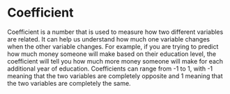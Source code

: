 # Coefficient

Coefficient is a number that is used to measure how two different variables are related. It can help us understand how much one variable changes when the other variable changes. For example, if you are trying to predict how much money someone will make based on their education level, the coefficient will tell you how much more money someone will make for each additional year of education. Coefficients can range from -1 to 1, with -1 meaning that the two variables are completely opposite and 1 meaning that the two variables are completely the same.
